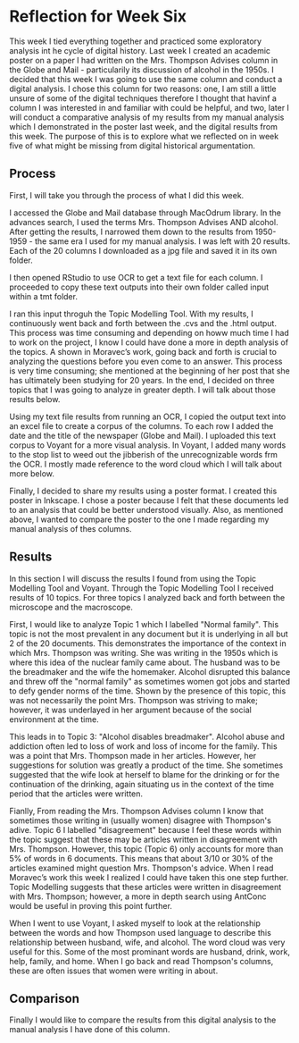 # Reflection for Week Six

This week I tied everything together and practiced some exploratory analysis int he cycle of digital history. Last week I created an academic poster on a paper I had written on the Mrs. Thompson Advises column in the Globe and Mail - particularily its discussion of alcohol in the 1950s. 
I decided that this week I was going to use the same column and conduct a digital analysis. I chose this column for two reasons: one, I am still a little unsure of some of the digital techniques therefore I thought that havinf a column I was interested in and familiar with could be helpful, and two, later I will conduct a comparative analysis of my results from my manual analysis which I demonstrated in the poster last week, and the digital results from this week. The purpose of this is to explore what we reflected on in week five of what might be missing from digital historical argumentation.

## Process

First, I will take you through the process of what I did this week.

I accessed the Globe and Mail database through MacOdrum library. In the advances search, I used the terms Mrs. Thompson Advises AND alcohol. After getting the results, I narrowed them down to the results from 1950-1959 - the same era I used for my manual analysis. I was left with 20 results. Each of the 20 columns I downloaded as a jpg file and saved it in its own folder. 

I then opened RStudio to use OCR to get a text file for each column. I proceeded to copy these text outputs into their own folder called input within a tmt folder.

I ran this input throguh the Topic Modelling Tool. With my results, I continuously went back and forth between the .cvs and the .html output. This process was time consuming and depending on howw much time I had to work on the project, I know I could have done a more in depth analysis of the topics. A shown in Moravec’s work, going back and forth is crucial to analyzing the questions before you even come to an answer. This process is very time consuming; she mentioned at the beginning of her post that she has ultimately been studying for 20 years. In the end, I decided on three topics that I was going to analyze in greater depth. I will talk about those results below.

Using my text file results from running an OCR, I copied the output text into an excel file to create a corpus of the columns. To each row I added the date and the title of the newspaper (Globe and Mail). I uploaded this text corpus to Voyant for a more visual analysis. In Voyant, I added many words to the stop list to weed out the jibberish of the unrecognizable words frm the OCR. I mostly made reference to the word cloud which I will talk about more below.

Finally, I decided to share my results using a poster format. I created this poster in Inkscape. I chose a poster because I felt that these documents led to an analysis that could be better understood visually. Also, as mentioned above, I wanted to compare the poster to the one I made regarding my manual analysis of thes columns.

## Results

In this section I will discuss the results I found from using the Topic Modelling Tool and Voyant. Through the Topic Modelling Tool I received results of 10 topics. For three topics I analyzed back and forth between the microscope and the macroscope. 

First, I would like to analyze Topic 1 which I labelled "Normal family". This topic is not the most prevalent in any document but it is underlying in all but 2 of the 20 documents. This demonstrates the importance of the context in which Mrs. Thompson was writing. She was writing in the 1950s which is where this idea of the nuclear family came about. The husband was to be the breadmaker and the wife the homemaker. Alcohol disrupted this balance and threw off the "normal family" as sometimes women got jobs and started to defy gender norms of the time. Shown by the presence of this topic, this was not necessarily the point Mrs. Thompson was striving to make; however, it was underlayed in her argument because of the social environment at the time.

This leads in to Topic 3: "Alcohol disables breadmaker". Alcohol abuse and addiction often led to loss of work and loss of income for the family. This was a point that Mrs. Thompson made in her articles. However, her suggestions for solution was greatly a product of the time. She sometimes suggested that the wife look at herself to blame for the drinking or for the continuation of the drinking, again situating us in the context of the time period that the articles were written.

Fianlly, From reading the Mrs. Thompson Advises column I know that sometimes those writing in (usually women) disagree with Thompson's adive. Topic 6 I labelled "disagreement" because I feel these words within the topic suggest that these may be articles written in disagreement with Mrs. Thompson. However, this topic (Topic 6) only accounts for more than 5% of words in 6 documents. This means that about 3/10 or 30% of the articles examined might question Mrs. Thompson's advice. When I read Moravec’s work this week I realized I could have taken this one step further. Topic Modelling suggests that these articles were written in disagreement with Mrs. Thompson; however, a more in depth search using AntConc would be useful in proving this point further.

When I went to use Voyant, I asked myself to look at the relationship between the words and how Thompson used language to describe this relationship between husband, wife, and alcohol. The word cloud was very useful for this. Some of the most prominant words are husband, drink, work, help, family, and home. When I go back and read Thompson's columns, these are often issues that women were writing in about.

## Comparison

Finally I would like to compare the results from this digital analysis to the manual analysis I have done of this column.
